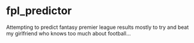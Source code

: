 # fpl_predictor
Attempting to predict fantasy premier league results mostly to try and beat my girlfriend who knows too much about football...

